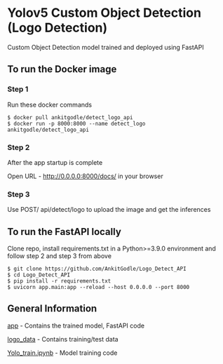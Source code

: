 # Yolov5 Custom Object Detection (Logo Detection)

Custom Object Detection model trained and deployed using FastAPI

## To run the Docker image

### Step 1
Run these docker commands
```
$ docker pull ankitgodle/detect_logo_api
$ docker run -p 8000:8000 --name detect_logo ankitgodle/detect_logo_api
```
### Step 2
After the app startup is complete

Open URL - http://0.0.0.0:8000/docs/ in your browser

### Step 3
Use POST/ api/detect/logo to upload the image and get the inferences

## To run the FastAPI locally
Clone repo, install requirements.txt in a Python>=3.9.0 environment and follow step 2 and step 3 from above
```
$ git clone https://github.com/AnkitGodle/Logo_Detect_API
$ cd Logo_Detect_API
$ pip install -r requirements.txt
$ uvicorn app.main:app --reload --host 0.0.0.0 --port 8000
```

## General Information

[app](https://github.com/AnkitGodle/Logo_Detect_API/tree/main/app) - Contains the trained model, FastAPI code

[logo_data](https://github.com/AnkitGodle/Logo_Detect_API/tree/main/logo_data) - Contains training/test data

[Yolo_train.ipynb](https://github.com/AnkitGodle/Logo_Detect_API/blob/main/Yolo_train.ipynb) - Model training code
